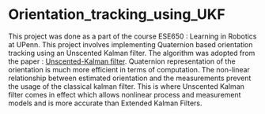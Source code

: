# Orientation_tracking_using_UKF

This project was done as a part of the course ESE650 : Learning in Robotics at UPenn. This project involves implementing Quaternion based orientation tracking using an Unscented Kalman filter. The algorithm was adopted from the paper : [Unscented-Kalman filter](https://ieeexplore.ieee.org/document/1257247). Quaternion representation of the orientation is much more efficient in terms of computation. The non-linear relationship between estimated orientation and the measurements prevent the usage of the classical kalman filter. This is where Unscented Kalman filter comes in effect which allows nonlinear process and measurement models and is more accurate than Extended Kalman Filters.
